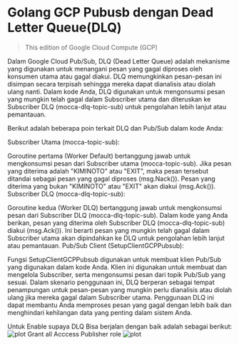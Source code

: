 # Golang GCP Pubusb dengan Dead Letter Queue(DLQ)

> This edition of Google Cloud Compute (GCP)

Dalam Google Cloud Pub/Sub, DLQ (Dead Letter Queue) adalah mekanisme yang digunakan untuk menangani pesan yang gagal diproses oleh konsumen utama atau gagal diakui. DLQ memungkinkan pesan-pesan ini disimpan secara terpisah sehingga mereka dapat dianalisis atau diolah ulang nanti. Dalam kode Anda, DLQ digunakan untuk mengonsumsi pesan yang mungkin telah gagal dalam Subscriber utama dan diteruskan ke Subscriber DLQ (mocca-dlq-topic-sub) untuk pengolahan lebih lanjut atau pemantauan.

Berikut adalah beberapa poin terkait DLQ dan Pub/Sub dalam kode Anda:

Subscriber Utama (mocca-topic-sub):

Goroutine pertama (Worker Default) bertanggung jawab untuk mengkonsumsi pesan dari Subscriber utama (mocca-topic-sub).
Jika pesan yang diterima adalah "KIMINOTO" atau "EXIT", maka pesan tersebut ditandai sebagai pesan yang gagal diproses (msg.Nack()).
Pesan yang diterima yang bukan "KIMINOTO" atau "EXIT" akan diakui (msg.Ack()).
Subscriber DLQ (mocca-dlq-topic-sub):

Goroutine kedua (Worker DLQ) bertanggung jawab untuk mengkonsumsi pesan dari Subscriber DLQ (mocca-dlq-topic-sub).
Dalam kode yang Anda berikan, pesan yang diterima oleh Subscriber DLQ (mocca-dlq-topic-sub) diakui (msg.Ack()).
Ini berarti pesan yang mungkin telah gagal dalam Subscriber utama akan dipindahkan ke DLQ untuk pengolahan lebih lanjut atau pemantauan.
Pub/Sub Client (SetupClientGCPPubsub):

Fungsi SetupClientGCPPubsub digunakan untuk membuat klien Pub/Sub yang digunakan dalam kode Anda.
Klien ini digunakan untuk membuat dan mengelola Subscriber, serta mengonsumsi pesan dari topik Pub/Sub yang sesuai.
Dalam skenario penggunaan ini, DLQ berperan sebagai tempat penampungan untuk pesan-pesan yang mungkin perlu dianalisis atau diolah ulang jika mereka gagal dalam Subscriber utama. Penggunaan DLQ ini dapat membantu Anda memproses pesan yang gagal dengan lebih baik dan menghindari kehilangan data yang penting dalam sistem Anda.


Untuk Enable supaya DLQ Bisa berjalan dengan baik adalah sebagai berikut:
![plot](./assets/01.png)
Grant all Acccess Publisher role
![plot](./assets/02.png)
